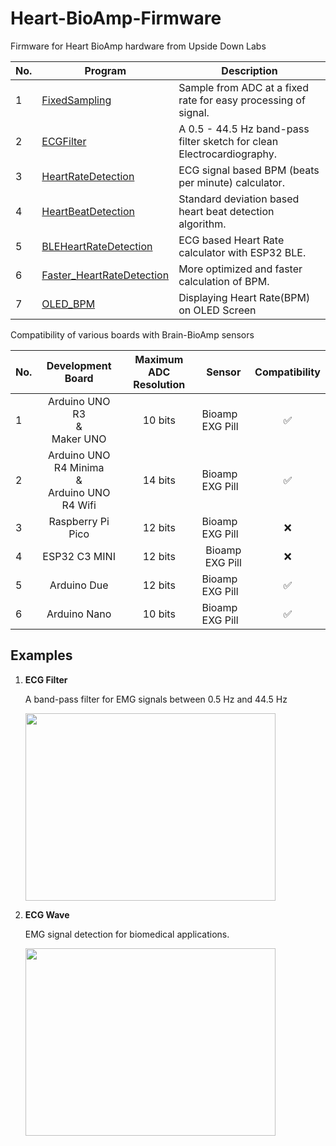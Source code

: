 # Heart-BioAmp-Firmware
Firmware for Heart BioAmp hardware from Upside Down Labs

| No. | Program | Description |
| ---- | ------- | --------- |
|1 | [FixedSampling](1_FixedSampling)| Sample from ADC at a fixed rate for easy processing of signal.|
|2 | [ECGFilter](2_ECGFilter)| A 0.5 - 44.5 Hz band-pass filter sketch for clean Electrocardiography.|
|3 | [HeartRateDetection](3_HeartRateDetection)| ECG signal based BPM (beats per minute) calculator.|
|4 | [HeartBeatDetection](4_HeartBeatDetection)| Standard deviation based heart beat detection algorithm.|
|5 | [BLEHeartRateDetection](5_BLEHeartRateDetection)| ECG based Heart Rate calculator with ESP32 BLE.|
|6 | [Faster_HeartRateDetection](6_FasterHeartRateDetection)| More optimized and faster calculation of BPM.|
|7 | [OLED_BPM](7_OLED_BPM)| Displaying Heart Rate(BPM) on OLED Screen|


Compatibility of various boards with Brain-BioAmp sensors
<table>
    <thead>
        <tr>
            <th>No.</th>
            <th>Development Board</th>
             <th>Maximum ADC Resolution</th>
            <th>Sensor</th>
            <th>Compatibility</th>
        </tr>
    </thead>
    <tbody>
        <tr>
            <td >1</td>
            <td align= "center" >Arduino UNO R3<br>&<br>Maker UNO</td>
            <td align = "center" >10 bits</td>
            <td>Bioamp EXG Pill</td>
            <td align = "center">✅</td>
        </tr>
        <tr>
            <td >2</td>
            <td align = "center" >Arduino UNO R4 Minima<br>&<br>Arduino UNO R4 Wifi</td>
            <td align = "center">14 bits</td>
            <td>Bioamp EXG Pill</td>
            <td align= "center">✅</td>
        </tr>
        <tr>
            <td >3</td>
            <td align = "center" >Raspberry Pi Pico</td>
            <td align = "center" >12 bits</td>
            <td>Bioamp EXG Pill</td>
            <td align = "center">❌</td>
        </tr>
       <tr>
             <td >4</td>
            <td align= "center"  >ESP32 C3 MINI</td>
           <td align = "center" >12 bits</td>
            <td align = "center">Bioamp EXG Pill</td>
            <td align= "center">❌</td>
        </tr>
        <tr>
             <td >5</td>
            <td align= "center"  >Arduino Due</td>
           <td align = "center" >12 bits</td>
            <td>Bioamp EXG Pill</td>
            <td align = "center">✅</td>
        </tr>
        <tr>
             <td>6</td>
            <td align= "center"  >Arduino Nano</td>
           <td align = "center" >10 bits</td>
            <td>Bioamp EXG Pill</td>
            <td align = "center">✅</td>
        </tr>
        </tbody>
    </table>

## Examples

1. **ECG Filter**

    A band-pass filter for EMG signals between 0.5 Hz and 44.5 Hz

    <img src="2_ECGFilter/ECGFilter.png" height="300" width="400">
    

2. **ECG Wave**

    EMG signal detection for biomedical applications.

    <img src="2_ECGFilter/ECGWaves.png" height="300" width="400">
